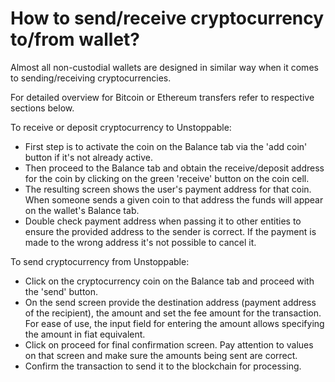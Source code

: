 # How to send/receive cryptocurrency to/from wallet?

Almost all non-custodial wallets are designed in similar way when it comes to sending/receiving cryptocurrencies. 

For detailed overview for Bitcoin or Ethereum transfers refer to respective sections below.

To receive or deposit cryptocurrency to Unstoppable:

- First step is to activate the coin on the Balance tab via the 'add coin' button if it's not already active.
- Then proceed to the Balance tab and obtain the receive/deposit address for the coin by clicking on the green 'receive' button on the coin cell.
- The resulting screen shows the user's payment address for that coin. When someone sends a given coin to that address the funds will appear on the wallet's Balance tab.
- Double check payment address when passing it to other entities to ensure the provided address to the sender is correct. If the payment is made to the wrong address it's not possible to cancel it.

To send cryptocurrency from Unstoppable:

- Click on the cryptocurrency coin on the Balance tab and proceed with the 'send' button.
- On the send screen provide the destination address (payment address of the recipient), the amount and set the fee amount for the transaction. For ease of use, the input field for entering the amount allows specifying the amount in fiat equivalent.
- Click on proceed for final confirmation screen. Pay attention to values on that screen and make sure the amounts being sent are correct.
- Confirm the transaction to send it to the blockchain for processing.
